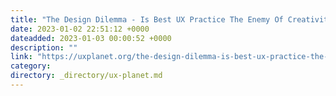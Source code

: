 ```yaml
---
title: "The Design Dilemma - Is Best UX Practice The Enemy Of Creativity?"
date: 2023-01-02 22:51:12 +0000
dateadded: 2023-01-03 00:00:52 +0000
description: ""
link: "https://uxplanet.org/the-design-dilemma-is-best-ux-practice-the-enemy-of-creativity-dbce78ce0103?source=rss----819cc2aaeee0---4"
category:
directory: _directory/ux-planet.md
---
```


